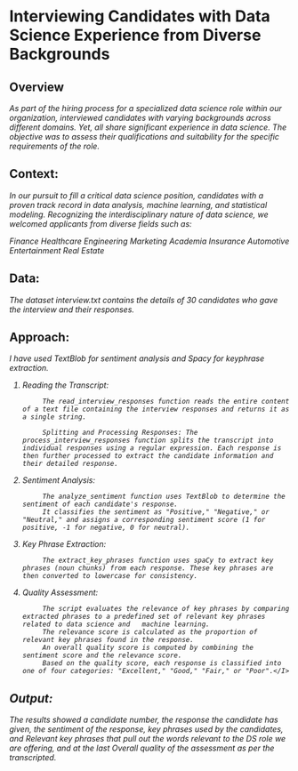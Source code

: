 # Interviewing Candidates with Data Science Experience from Diverse Backgrounds 

## Overview
<I>As part of the hiring process for a specialized data science role within our organization, interviewed candidates with varying backgrounds across different domains. Yet, all share significant experience in data science. The objective was to assess their qualifications and suitability for the specific requirements of the role.</I>

## Context:
<I>In our pursuit to fill a critical data science position, candidates with a proven track record in data analysis, machine learning, and statistical modeling. Recognizing the interdisciplinary nature of data science, we welcomed applicants from diverse fields such as:

Finance
Healthcare
Engineering
Marketing
Academia
Insurance
Automotive
Entertainment
Real Estate</I>

## Data:

<I>The dataset interview.txt contains the details of 30 candidates who gave the interview and their responses.</I>

## Approach:

<I>I have used TextBlob for sentiment analysis and Spacy for keyphrase extraction.

1. Reading the Transcript:

            The read_interview_responses function reads the entire content of a text file containing the interview responses and returns it as a single string.

            Splitting and Processing Responses: The process_interview_responses function splits the transcript into individual responses using a regular expression. Each response is then further processed to extract the candidate information and their detailed response.
   
2. Sentiment Analysis:

            The analyze_sentiment function uses TextBlob to determine the sentiment of each candidate's response.
            It classifies the sentiment as "Positive," "Negative," or "Neutral," and assigns a corresponding sentiment score (1 for positive, -1 for negative, 0 for neutral).

3. Key Phrase Extraction:

            The extract_key_phrases function uses spaCy to extract key phrases (noun chunks) from each response. These key phrases are then converted to lowercase for consistency.
   
4. Quality Assessment:

            The script evaluates the relevance of key phrases by comparing extracted phrases to a predefined set of relevant key phrases related to data science and   machine learning.
            The relevance score is calculated as the proportion of relevant key phrases found in the response.
            An overall quality score is computed by combining the sentiment score and the relevance score.
            Based on the quality score, each response is classified into one of four categories: "Excellent," "Good," "Fair," or "Poor".</I>

## Output:

<I>The results showed a candidate number, the response the candidate has given, the sentiment of the response, key phrases used by the candidates, and Relevant key phrases that pull out the words relevant to the DS role we are offering, and at the last Overall quality of the assessment as per the transcripted.</I>
